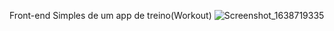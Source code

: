 Front-end Simples de um app de treino(Workout)
![Screenshot_1638719335](https://user-images.githubusercontent.com/45775404/144754335-6e404e77-c570-4f91-958e-dbcf556e4a6d.png)
